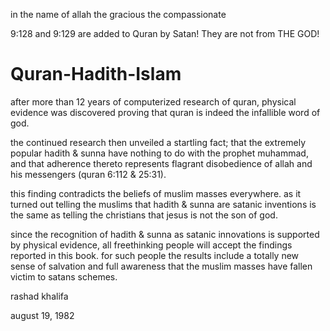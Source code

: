 in the name of allah the gracious the compassionate

9:128 and 9:129 are added to Quran by Satan! They are not from THE GOD!

# Quran-Hadith-Islam

after more than 12 years of computerized research of quran, physical evidence was discovered proving that quran is indeed the infallible word of god.

the continued research then unveiled a startling fact; that the extremely popular hadith & sunna have nothing to do with the prophet muhammad, and that adherence thereto represents flagrant disobedience of allah and his messengers (quran 6:112 & 25:31).

this finding contradicts the beliefs of muslim masses everywhere. as it turned out telling the muslims that hadith & sunna are satanic inventions is the same as telling the christians that jesus is not the son of god.

since the recognition of hadith & sunna as satanic innovations is supported by physical evidence, all freethinking people will accept the findings reported in this book. for such people the results include a totally new sense of salvation and full awareness that the muslim masses have fallen victim to satans schemes.

rashad khalifa

august 19, 1982
